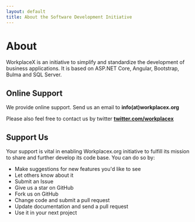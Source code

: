 ```yaml
---
layout: default
title: About the Software Development Initiative
--- 
```


# About

WorkplaceX is an initiative to simplify and standardize the development of business applications. It is based on ASP.NET Core, Angular, Bootstrap, Bulma and SQL Server.

## Online Support

We provide online support. Send us an email to **info(at)workplacex.org**

Please also feel free to contact us by twitter **[twitter.com/workplacex](https://twitter.com/workplacex)**

## Support Us
Your support is vital in enabling Workplacex.org initiative to fulfill its mission to share and further develop its code base. You can do so by:

* Make suggestions for new features you'd like to see
* Let others know about it
* Submit an Issue
* Give us a star on GitHub
* Fork us on GitHub
* Change code and submit a pull request
* Update documentation and send a pull request
* Use it in your next project
